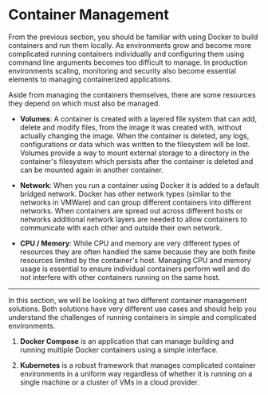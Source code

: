 # Container Management

From the previous section, you should be familiar with using Docker to build containers and run them locally. As environments grow and become more complicated running containers individually and configuring them using command line arguments becomes too difficult to manage. In production environments scaling, monitoring and security also become essential elements to managing containerized applications.

Aside from managing the containers themselves, there are some resources they depend on which must also be managed.

- **Volumes**: A container is created with a layered file system that can add, delete and modify files, from the image it was created with, without actually changing the image. When the container is deleted, any logs, configurations or data which was written to the filesystem will be lost. Volumes provide a way to mount external storage to a directory in the container's filesystem which persists after the container is deleted and can be mounted again in another container.

- **Network**: When you run a container using Docker it is added to a default bridged network. Docker has other network types (similar to the networks in VMWare) and can group different containers into different networks. When containers are spread out across different hosts or networks additional network layers are needed to allow containers to communicate with each other and outside their own network.

- **CPU / Memory**: While CPU and memory are very different types of resources they are often handled the same because they are both finite resources limited by the container's host. Managing CPU and memory usage is essential to ensure individual containers perform well and do not interfere with other containers running on the same host.

---

In this section, we will be looking at two different container management solutions. Both solutions have very different use cases and should help you understand the challenges of running containers in simple and complicated environments.

1. **Docker Compose** is an application that can manage building and running multiple Docker containers using a simple interface.

2. **Kubernetes** is a robust framework that manages complicated container environments in a uniform way regardless of whether it is running on a single machine or a cluster of VMs in a cloud provider.
